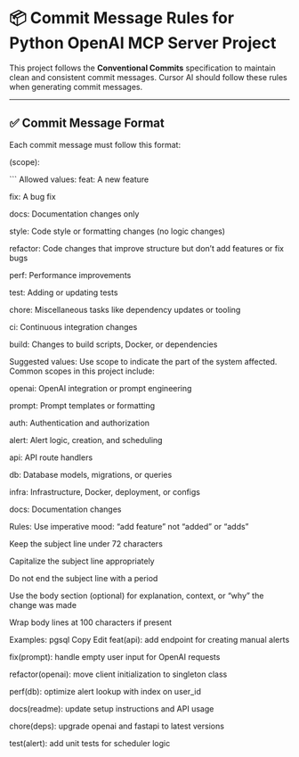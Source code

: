 # 📦 Commit Message Rules for Python OpenAI MCP Server Project

This project follows the **Conventional Commits** specification to maintain clean and consistent commit messages. Cursor AI should follow these rules when generating commit messages.

---

## ✅ Commit Message Format

Each commit message must follow this format:

<type>(scope): <short summary>

<body - optional> ```
Allowed <type> values:
feat: A new feature

fix: A bug fix

docs: Documentation changes only

style: Code style or formatting changes (no logic changes)

refactor: Code changes that improve structure but don’t add features or fix bugs

perf: Performance improvements

test: Adding or updating tests

chore: Miscellaneous tasks like dependency updates or tooling

ci: Continuous integration changes

build: Changes to build scripts, Docker, or dependencies

Suggested <scope> values:
Use scope to indicate the part of the system affected. Common scopes in this project include:

openai: OpenAI integration or prompt engineering

prompt: Prompt templates or formatting

auth: Authentication and authorization

alert: Alert logic, creation, and scheduling

api: API route handlers

db: Database models, migrations, or queries

infra: Infrastructure, Docker, deployment, or configs

docs: Documentation changes

Rules:
Use imperative mood: “add feature” not “added” or “adds”

Keep the subject line under 72 characters

Capitalize the subject line appropriately

Do not end the subject line with a period

Use the body section (optional) for explanation, context, or “why” the change was made

Wrap body lines at 100 characters if present

Examples:
pgsql
Copy
Edit
feat(api): add endpoint for creating manual alerts

fix(prompt): handle empty user input for OpenAI requests

refactor(openai): move client initialization to singleton class

perf(db): optimize alert lookup with index on user_id

docs(readme): update setup instructions and API usage

chore(deps): upgrade openai and fastapi to latest versions

test(alert): add unit tests for scheduler logic